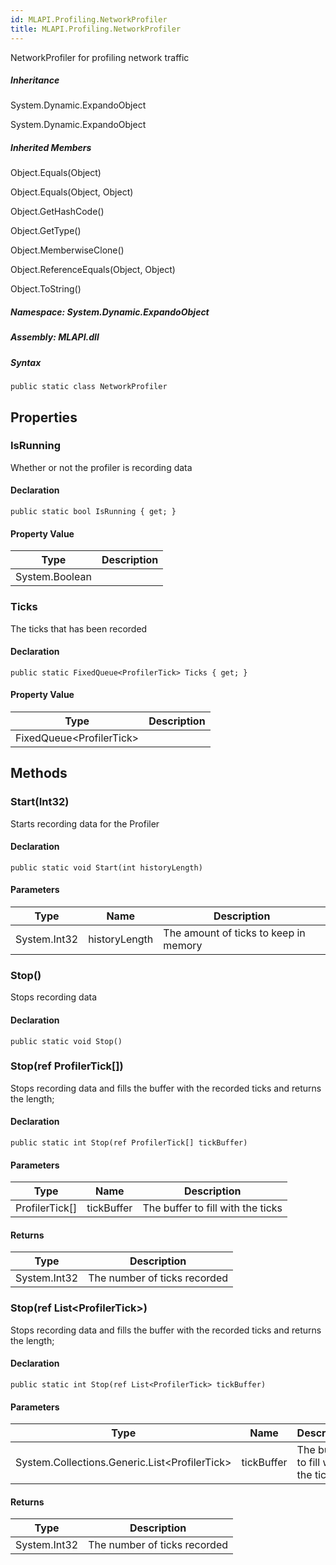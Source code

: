 ```yaml
---  
id: MLAPI.Profiling.NetworkProfiler  
title: MLAPI.Profiling.NetworkProfiler
---
```


<div class="markdown level0 summary">

NetworkProfiler for profiling network traffic

</div>

<div class="markdown level0 conceptual">

</div>

<div class="inheritance">

##### Inheritance

<div class="level0">

System.Dynamic.ExpandoObject

</div>

<div class="level1">

System.Dynamic.ExpandoObject

</div>

</div>

<div class="inheritedMembers">

##### Inherited Members

<div>

Object.Equals(Object)

</div>

<div>

Object.Equals(Object, Object)

</div>

<div>

Object.GetHashCode()

</div>

<div>

Object.GetType()

</div>

<div>

Object.MemberwiseClone()

</div>

<div>

Object.ReferenceEquals(Object, Object)

</div>

<div>

Object.ToString()

</div>

</div>

##### **Namespace**: System.Dynamic.ExpandoObject

##### **Assembly**: MLAPI.dll

##### Syntax

    public static class NetworkProfiler

## Properties 

### IsRunning

<div class="markdown level1 summary">

Whether or not the profiler is recording data

</div>

<div class="markdown level1 conceptual">

</div>

#### Declaration

    public static bool IsRunning { get; }

#### Property Value

| Type           | Description |
|----------------|-------------|
| System.Boolean |             |

### Ticks

<div class="markdown level1 summary">

The ticks that has been recorded

</div>

<div class="markdown level1 conceptual">

</div>

#### Declaration

    public static FixedQueue<ProfilerTick> Ticks { get; }

#### Property Value

| Type                           | Description |
|--------------------------------|-------------|
| FixedQueue&lt;ProfilerTick&gt; |             |

## Methods 

### Start(Int32)

<div class="markdown level1 summary">

Starts recording data for the Profiler

</div>

<div class="markdown level1 conceptual">

</div>

#### Declaration

    public static void Start(int historyLength)

#### Parameters

| Type         | Name          | Description                           |
|--------------|---------------|---------------------------------------|
| System.Int32 | historyLength | The amount of ticks to keep in memory |

### Stop()

<div class="markdown level1 summary">

Stops recording data

</div>

<div class="markdown level1 conceptual">

</div>

#### Declaration

    public static void Stop()

### Stop(ref ProfilerTick\[\])

<div class="markdown level1 summary">

Stops recording data and fills the buffer with the recorded ticks and
returns the length;

</div>

<div class="markdown level1 conceptual">

</div>

#### Declaration

    public static int Stop(ref ProfilerTick[] tickBuffer)

#### Parameters

| Type             | Name       | Description                       |
|------------------|------------|-----------------------------------|
| ProfilerTick\[\] | tickBuffer | The buffer to fill with the ticks |

#### Returns

| Type         | Description                  |
|--------------|------------------------------|
| System.Int32 | The number of ticks recorded |

### Stop(ref List&lt;ProfilerTick&gt;)

<div class="markdown level1 summary">

Stops recording data and fills the buffer with the recorded ticks and
returns the length;

</div>

<div class="markdown level1 conceptual">

</div>

#### Declaration

    public static int Stop(ref List<ProfilerTick> tickBuffer)

#### Parameters

| Type                                                | Name       | Description                       |
|-----------------------------------------------------|------------|-----------------------------------|
| System.Collections.Generic.List&lt;ProfilerTick&gt; | tickBuffer | The buffer to fill with the ticks |

#### Returns

| Type         | Description                  |
|--------------|------------------------------|
| System.Int32 | The number of ticks recorded |
